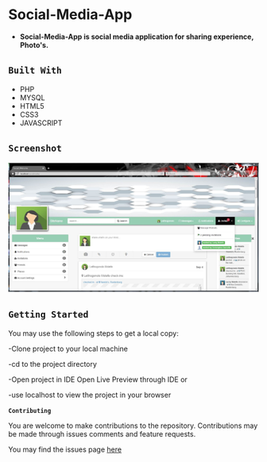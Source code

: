 # Social-Media-App

- __Social-Media-App is social media application for sharing experience, Photo's.__

## `Built With`

- PHP
- MYSQL
- HTML5
- CSS3
- JAVASCRIPT


## `Screenshot`
![](social_media.JPG)


## `Getting Started`

You may use the following steps to get a local copy:

-Clone project to your local machine 

-cd to the project directory 

-Open project in IDE Open Live Preview through IDE or

-use localhost to view the project in your browser

**`Contributing`**

You are welcome to make contributions to the repository. Contributions may be made through issues comments and feature requests.

You may find the issues page [here]( https://github.com/lubienga/Social-Media-App/issues)
